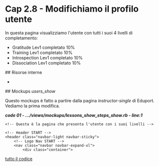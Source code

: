 # <a name="top"></a> Cap 2.8 - Modifichiamo il profilo utente

In questa pagina visualizziamo l'utente con tutti i suoi 4 livelli di completamento:

- Gratitude Lev1 completato 10%
- Training Lev1 completato 10%
- Introspection Lev1 completato 10%
- Dissociation Lev1 completato 10%



## Risorse interne

- []()



## Mockups *users_show*

Questo mockups è fatto a partire dalla pagina *instructor-single* di Eduport.
Vediamo la prima modifica.

***code 01 - .../views/mockups/lessons_show_steps_show.rb - line:1***

```html+erb
<!-- Questa è la pagina che presenta l'utente con i suoi livelli -->

<!-- Header START -->
<header class="navbar-light navbar-sticky">
	<!-- Logo Nav START -->
	<nav class="navbar navbar-expand-xl">
		<div class="container">
```

[tutto il codice](https://github.com/flaviobordonidev/leanpubabrandnewcms/blob/master/56-ubuntudream/02-mokups/04_00-lessons_show-it.rb)

